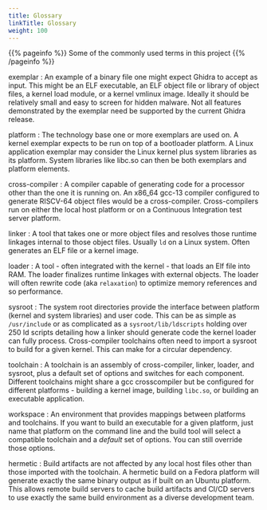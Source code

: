 ```yaml
---
title: Glossary
linkTitle: Glossary
weight: 100
---
```


{{% pageinfo %}}
Some of the commonly used terms in this project
{{% /pageinfo %}}

exemplar
: An example of a binary file one might expect Ghidra to accept as input.  This might be an ELF executable, an ELF object file or library of object files, a kernel load module,
or a kernel vmlinux image.  Ideally it should be relatively small and easy to screen for hidden malware.  Not all features demonstrated by the exemplar need be supported
by the current Ghidra release.

platform
: The technology base one or more exemplars are used on.  A kernel exemplar expects to be run on top of a bootloader platform.  A Linux application exemplar may consider
the Linux kernel plus system libraries as its platform.  System libraries like libc.so can then be both exemplars and platform elements.

cross-compiler
: A compiler capable of generating code for a processor other than the one it is running on.  An x86_64 gcc-13 compiler configured to generate RISCV-64 object files would be a cross-compiler.
Cross-compilers run on either the local host platform or on a Continuous Integration test server platform.

linker
: A tool that takes one or more object files and resolves those runtime linkages internal to those object files.  Usually `ld` on a Linux system.  Often generates an ELF file
or a kernel image.

loader
: A tool - often integrated with the kernel - that loads an Elf file into RAM.  The loader finalizes runtime linkages with external objects.  The loader will often rewrite
code (aka `relaxation`) to optimize memory references and so performance.

sysroot
: The system root directories provide the interface between platform (kernel and system libraries) and user code.
This can be as simple as `/usr/include` or as complicated as a `sysroot/lib/ldscripts` holding
over 250 ld scripts detailing how a linker should generate code the kernel loader can fully process.
Cross-compiler toolchains often need to import a sysroot to build for a given kernel.  This can make for a circular dependency.

toolchain
: A toolchain is an assembly of cross-compiler, linker, loader, and sysroot, plus a default set of options and switches for each component.  Different toolchains might share a gcc
crosscompiler but be configured for different platforms - building a kernel image, building `libc.so`, or building an executable application.

workspace
: An environment that provides mappings between platforms and toolchains.  If you want to build an executable for a given platform, just name that platform on the command line
and the build tool will select a compatible toolchain and a *default* set of options.  You can still override those options.

hermetic
: Build artifacts are not affected by any local host files other than those imported with the toolchain.  A hermetic build on a Fedora platform will generate exactly the same
binary output as if built on an Ubuntu platform.  This allows remote build servers to cache build artifacts and CI/CD servers to use exactly the same build environment as a diverse
development team.
